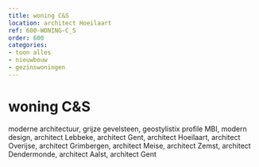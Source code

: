 ```yaml
---
title: woning C&S
location: architect Hoeilaart
ref: 600-WONING-C_S
order: 600
categories:
- toon alles
- nieuwbouw
- gezinswoningen
---
```

# woning C&S

moderne architectuur, grijze gevelsteen, geostylistix profile MBI, modern design, architect Lebbeke, architect Gent, architect Hoeilaart, architect Overijse, architect Grimbergen, architect Meise, architect Zemst, architect Dendermonde, architect Aalst, architect Gent